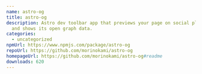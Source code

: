```yaml
---
name: astro-og
title: astro-og
description: Astro dev toolbar app that previews your page on social platforms
  and shows its open graph data.
categories:
  - uncategorized
npmUrl: https://www.npmjs.com/package/astro-og
repoUrl: https://github.com/morinokami/astro-og
homepageUrl: https://github.com/morinokami/astro-og#readme
downloads: 620
---
```

